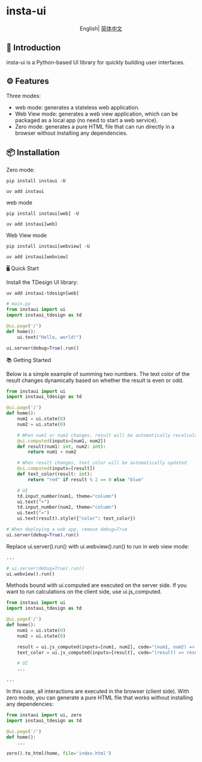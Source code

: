 # insta-ui

<div align="center">

English| [简体中文](./README.zh-CN.md)

</div>

## 📖 Introduction
insta-ui is a Python-based UI library for quickly building user interfaces.

## ⚙️ Features
Three modes:

- web mode: generates a stateless web application.
- Web View mode: generates a web view application, which can be packaged as a local app (no need to start a web service).
- Zero mode: generates a pure HTML file that can run directly in a browser without installing any dependencies.

 
## 📦 Installation

Zero mode:

```
pip install instaui -U
```
```
uv add instaui
```

web mode

```
pip install instaui[web] -U
```
```
uv add instaui[web]
```

Web View mode
```
pip install instaui[webview] -U
```
```
uv add instaui[webview]
```

🖥️ Quick Start

Install the TDesign UI library:
```
uv add instaui-tdesign[web]
```

```python
# main.py
from instaui import ui
import instaui_tdesign as td

@ui.page('/')
def home():
    ui.text("Hello, world!")

ui.server(debug=True).run()
```

📚 Getting Started

Below is a simple example of summing two numbers.
The text color of the result changes dynamically based on whether the result is even or odd.

```python
from instaui import ui
import instaui_tdesign as td

@ui.page('/')
def home():
    num1 = ui.state(0)
    num2 = ui.state(0)

    # When num1 or num2 changes, result will be automatically recalculated
    @ui.computed(inputs=[num1, num2])
    def result(num1: int, num2: int):
        return num1 + num2

    # When result changes, text_color will be automatically updated
    @ui.computed(inputs=[result])
    def text_color(result: int):
        return "red" if result % 2 == 0 else "blue"

    # UI
    td.input_number(num1, theme="column")
    ui.text("+")
    td.input_number(num2, theme="column")
    ui.text("=")
    ui.text(result).style({"color": text_color})

# When deploying a web app, remove debug=True
ui.server(debug=True).run()

```


Replace ui.server().run() with ui.webview().run() to run in web view mode:

```python
...

# ui.server(debug=True).run()
ui.webview().run()

```

Methods bound with ui.computed are executed on the server side.
If you want to run calculations on the client side, use ui.js_computed.

```python
from instaui import ui
import instaui_tdesign as td

@ui.page('/')
def home():
    num1 = ui.state(0)
    num2 = ui.state(0)

    result = ui.js_computed(inputs=[num1, num2], code="(num1, num2) => num1 + num2")
    text_color = ui.js_computed(inputs=[result], code="(result) => result % 2 === 0? 'red' : 'blue'")

    # UI
    ...

...
```

In this case, all interactions are executed in the browser (client side).
With zero mode, you can generate a pure HTML file that works without installing any dependencies:

```python
from instaui import ui, zero
import instaui_tdesign as td

@ui.page('/')
def home():
    ...

zero().to_html(home, file='index.html')
```